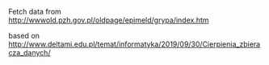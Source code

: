 Fetch data from http://wwwold.pzh.gov.pl/oldpage/epimeld/grypa/index.htm

based on 
http://www.deltami.edu.pl/temat/informatyka/2019/09/30/Cierpienia_zbieracza_danych/
